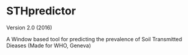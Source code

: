 STHpredictor
============

Version 2.0 (2016)

A Window based tool for predicting the prevalence of Soil Transmitted Dieases (Made for WHO, Geneva)
